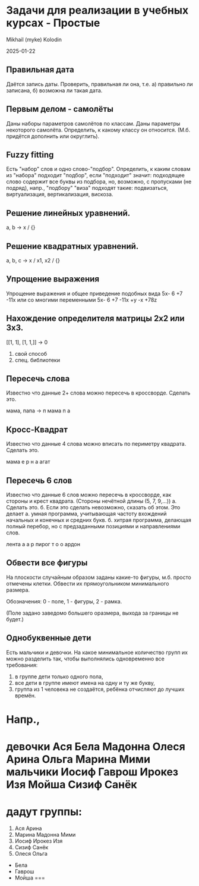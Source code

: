 Задачи для реализации в учебных курсах - Простые
================================================

Mikhail (myke) Kolodin

2025-01-22

Правильная дата
-----------------------------------------

Даётся запись даты.
Проверить, правильная ли она,
т.е. 
а) правильно ли записана,
б) возможна ли такая дата.


Первым делом - самолёты
------------------------------------

Даны наборы параметров самолётов по классам.
Даны параметры некоторого самолёта.
Определить, к какому классу он относится.
(М.б. придётся дополнить или округлить).


Fuzzy fitting
--------------------------

Есть "набор" слов и одно слово-"подбор".
Определить, к каким словам из "набора" подходит "подбор",
если "подходит" значит:
подходящее слово содержит все буквы из подбора,
но, возможно, с пропусками (не подряд),
напр.,
"подбору"  "виза"
подходят такие:
подвизаться, виртуализация, вертикализация, вискоза.


Решение линейных уравнений.
--------------------------

a, b -> x / {}


Решение квадратных уравнений.
--------------------------

a, b, c -> x / x1, x2 / {}


Упрощение выражения
--------------------------

Упрощение выражения и общее приведение подобных
вида
5x- 6 +7 -11x
или со многими переменными
5x- 6 +7 -11x +y -x +78z


Нахождение определителя матрицы 2х2 или 3х3.
--------------------------

[[1, 1], [1, 1,]] -> 0

1. свой способ
2. спец. библиотеки


Пересечь слова
--------------------------

Известно что данные 2+ слова можно пересечь в кроссворде.
Сделать это. 

мама, папа ->
 п
мама
 п
 а


Кросс-Квадрат
--------------------------

Известно что данные 4 слова можно вписать по периметру квадрата.
Сделать это. 

мама
е  р
н  а
агат


Пересечь 6 слов
--------------------------

Известно что данные 6 слов можно пересечь в кроссворде,
как стороны и крест квадрата.
(Стороны нечётной длины (5, 7, 9,...))
а. Сделать это.
б. Если это сделать невозможно, сказать об этом.
Это делает
а. умная программа, учитывающая частоту вхождений начальных и конечных и средних букв.
б. хитрая программа, делающая полный перебор,
но с предзаданными позициями и направлениями слов.

лента
а а р
пирог
т о о
ардон


Обвести все фигуры
-----------------------------

На плоскости случайным образом заданы какие-то фигуры, м.б. просто отмечены клетки.
Обвести их прямоугольником минимального размера.

Обозначения:
0 - поле,
1 - фигуры,
2 - рамка.

(Поле задано заведомо большего оразмера, выхода за границы не будет.)


Однобуквенные дети
-------------------------------

Есть мальчики и девочки.
На какое минимальное количество групп их можно разделить так, чтобы выполнялись
одновременно все требования:
1. в группе дети только одного пола,
2. все дети в группе имеют имена на одну и ту же букву,
3. группа из 1 человека не создаётся, ребёнка отчисляют до лучших времён.

Напр.,
===
девочки Ася Бела Мадонна Олеся Арина Ольга Марина Мими
мальчики Иосиф Гаврош Ирокез Изя Мойша Сизиф Санёк
===
дадут группы:
===
1. Ася Арина
2. Марина Мадонна Мими
3. Иосиф Ирокез Изя
4. Сизиф Санёк
5. Олеся Ольга
- Бела
- Гаврош
- Мойша
===


